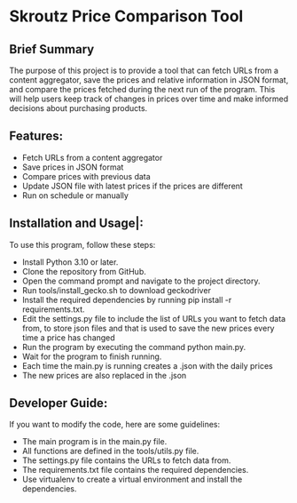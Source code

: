 # Skroutz Price Comparison Tool


## Brief Summary
 The purpose of this project is to provide a tool that can fetch URLs from
 a content aggregator, save the prices and relative information in JSON format,
 and compare the prices fetched during the next run of the program. 
 This will help users keep track of changes in prices over time and make informed
 decisions about purchasing products.
## Features:
 - Fetch URLs from a content aggregator
 - Save prices in JSON format
 - Compare prices with previous data
 - Update JSON file with latest prices if the prices are different
 - Run on schedule or manually

## Installation and Usage|:

To use this program, follow these steps:
- Install Python 3.10 or later.
- Clone the repository from GitHub.
- Open the command prompt and navigate to the project directory.
- Run tools/install_gecko.sh to download geckodriver
- Install the required dependencies by running pip install -r requirements.txt.
- Edit the settings.py file to include the list of URLs you want to fetch data from,
<directory name> to store json files and <filename> that is used to save the new prices every
time a price has changed
- Run the program by executing the command python main.py.
- Wait for the program to finish running.
- Each time the main.py is running creates a <datetime>.json with the daily prices
- The new prices are also replaced in the <filename>.json 

## Developer Guide:
If you want to modify the code, here are some guidelines:
- The main program is in the main.py file.
- All functions are defined in the tools/utils.py file.
- The settings.py file contains the URLs to fetch data from.
- The requirements.txt file contains the required dependencies.
- Use virtualenv to create a virtual environment and install the dependencies.
